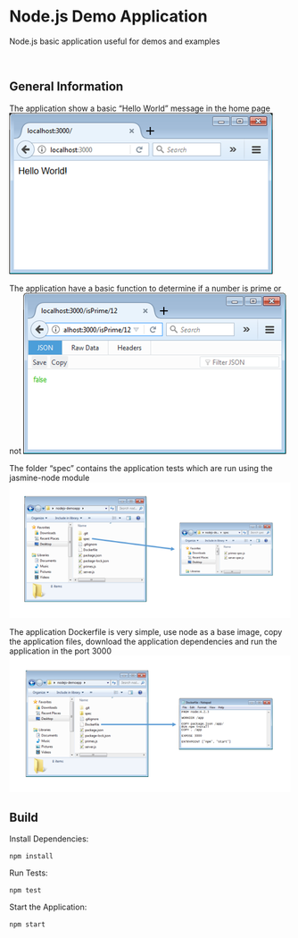 # Node.js Demo Application
Node.js basic application useful for demos and examples

&nbsp;

## General Information

The application show a basic “Hello World” message in the home page
![Welcome-Page](https://github.com/leonjalfon1/Microsoft-Blog/blob/master/GettingStartedWithGoogleContainerBuilder/0-Introduction/Images/0-2.png?raw=true)

The application have a basic function to determine if a number is prime or not
![Welcome-Page](https://github.com/leonjalfon1/Microsoft-Blog/blob/master/GettingStartedWithGoogleContainerBuilder/0-Introduction/Images/0-3.png?raw=true)

The folder “spec” contains the application tests which are run using the jasmine-node module
![Welcome-Page](https://github.com/leonjalfon1/Microsoft-Blog/blob/master/GettingStartedWithGoogleContainerBuilder/0-Introduction/Images/0-4.png?raw=true)

The application Dockerfile is very simple, use node as a base image, copy the application files, download the application dependencies and run the application in the port 3000
![Welcome-Page](https://github.com/leonjalfon1/Microsoft-Blog/blob/master/GettingStartedWithGoogleContainerBuilder/0-Introduction/Images/0-5.png?raw=true)

## Build

Install Dependencies:
```
npm install
```

Run Tests:
```
npm test
```

Start the Application:
```
npm start
```
